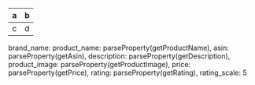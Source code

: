 |a|b|
|--|--|
|c|d|
brand_name: 
product_name: parseProperty(getProductName),
asin: parseProperty(getAsin),
description: parseProperty(getDescription),
product_image: parseProperty(getProductImage),
price: parseProperty(getPrice),
rating: parseProperty(getRating),
rating_scale: 5
```
